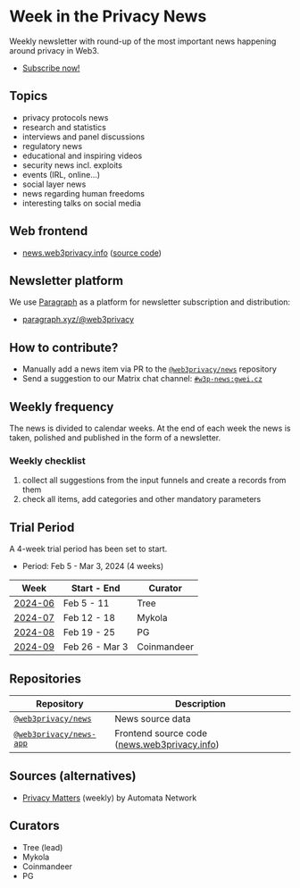 # Week in the Privacy News

Weekly newsletter with round-up of the most important news happening around privacy in Web3.

* [Subscribe now!](https://paragraph.xyz/@privacynews/subscribe)

## Topics

* privacy protocols news
* research and statistics
* interviews and panel discussions
* regulatory news
* educational and inspiring videos
* security news incl. exploits
* events (IRL, online…)
* social layer news
* news regarding human freedoms
* interesting talks on social media

## Web frontend

* [news.web3privacy.info](https://news.web3privacy.info/) ([source code](https://github.com/web3privacy/news-app))

## Newsletter platform

We use [Paragraph](https://paragraph.xyz/) as a platform for newsletter subscription and distribution:

* [paragraph.xyz/@web3privacy](https://paragraph.xyz/@web3privacy)

## How to contribute?

* Manually add a news item via PR to the [`@web3privacy/news`](https://github.com/web3privacy/news) repository  
* Send a suggestion to our Matrix chat channel: [`#w3p-news:gwei.cz`](https://matrix.to/#/#w3p-news:gwei.cz)

## Weekly frequency

The news is divided to calendar weeks. At the end of each week the news is taken, polished and published in the form of a newsletter.

### Weekly checklist
1. collect all suggestions from the input funnels and create a records from them
2. check all items, add categories and other mandatory parameters

## Trial Period

A 4-week trial period has been set to start.

* Period: Feb 5 - Mar 3, 2024 (4 weeks)

| Week | Start - End | Curator |
| --- | --- | --- |
| [2024-06](https://github.com/web3privacy/news/blob/main/src/2024/week06.yaml) | Feb 5 - 11 | Tree |
| [2024-07](https://github.com/web3privacy/news/blob/main/src/2024/week07.yaml) | Feb 12 - 18 | Mykola |
| [2024-08](https://github.com/web3privacy/news/blob/main/src/2024/week08.yaml) | Feb 19 - 25 | PG |
| [2024-09](https://github.com/web3privacy/news/blob/main/src/2024/week09.yaml) | Feb 26 - Mar 3 | Coinmandeer |

## Repositories

| Repository | Description |
| --- | --- |
| [`@web3privacy/news`](https://github.com/web3privacy/news) | News source data |
| [`@web3privacy/news-app`](https://github.com/web3privacy/news-app) | Frontend source code ([news.web3privacy.info](https://news.web3privacy.info)) |

## Sources (alternatives)

* [Privacy Matters](https://mirror.xyz/0xd0A0012b360B92A14c655A3fD60cfC52A99353e4) (weekly) by Automata Network

## Curators

* Tree (lead)
* Mykola
* Coinmandeer
* PG
